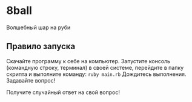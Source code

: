 # 8ball
Волшебный шар на руби

## Правило запуска
Скачайте программу к себе на компьютер. Запустите консоль (командную строку, терминал) в своей системе, перейдите в папку скрипта и выполните команду:
```ruby main.rb```
Дождитесь выполнения. Задавайте вопрос!

Получите случайный ответ на свой вопрос!
